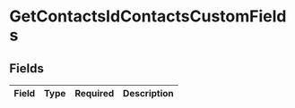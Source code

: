 # GetContactsIdContactsCustomFields


## Fields

| Field       | Type        | Required    | Description |
| ----------- | ----------- | ----------- | ----------- |